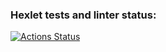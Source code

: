 ### Hexlet tests and linter status:
[![Actions Status](https://github.com/ikar1-sin/java-project-99/actions/workflows/hexlet-check.yml/badge.svg)](https://github.com/ikar1-sin/java-project-99/actions)